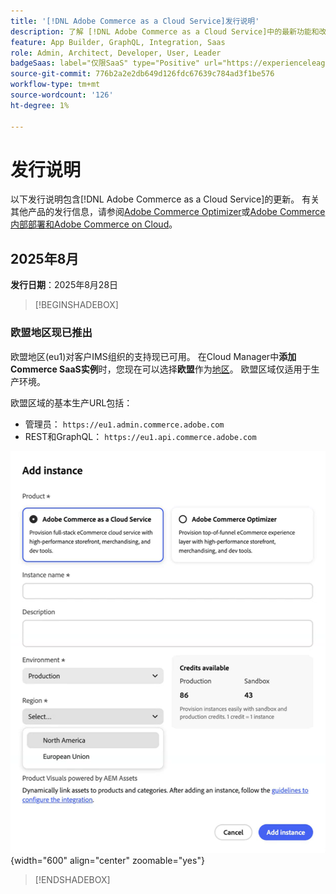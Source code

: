 ```yaml
---
title: '[!DNL Adobe Commerce as a Cloud Service]发行说明'
description: 了解 [!DNL Adobe Commerce as a Cloud Service]中的最新功能和改进。
feature: App Builder, GraphQL, Integration, Saas
role: Admin, Architect, Developer, User, Leader
badgeSaas: label="仅限SaaS" type="Positive" url="https://experienceleague.adobe.com/zh-hans/docs/commerce/user-guides/product-solutions" tooltip="仅适用于Adobe Commerce as a Cloud Service和Adobe Commerce Optimizer项目(Adobe管理的SaaS基础架构)。"
source-git-commit: 776b2a2e2db649d126fdc67639c784ad3f1be576
workflow-type: tm+mt
source-wordcount: '126'
ht-degree: 1%

---
```



# 发行说明

以下发行说明包含[!DNL Adobe Commerce as a Cloud Service]的更新。 有关其他产品的发行信息，请参阅[Adobe Commerce Optimizer](../optimizer/release-notes.md)或[Adobe Commerce内部部署和Adobe Commerce on Cloud](https://experienceleague.adobe.com/zh-hans/docs/commerce-operations/release/notes/overview)。

## 2025年8月

**发行日期**：2025年8月28日

>[!BEGINSHADEBOX]

### 欧盟地区现已推出

欧盟地区(eu1)对客户IMS组织的支持现已可用。 在Cloud Manager中&#x200B;**添加Commerce SaaS实例**&#x200B;时，您现在可以选择&#x200B;**欧盟**&#x200B;作为[地区](./getting-started.md#create-an-instance)。 欧盟区域仅适用于生产环境。

欧盟区域的基本生产URL包括：

* 管理员： `https://eu1.admin.commerce.adobe.com`
* REST和GraphQL： `https://eu1.api.commerce.adobe.com`

![创建实例](./assets/create-instance-eu.png){width="600" align="center" zoomable="yes"}

>[!ENDSHADEBOX]
